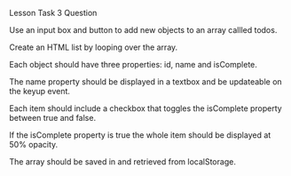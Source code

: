 Lesson Task 3 Question

Use an input box and button to add new objects to an array callled todos.

Create an HTML list by looping over the array.

Each object should have three properties: id, name and isComplete.

The name property should be displayed in a textbox and be updateable on the keyup event.

Each item should include a checkbox that toggles the isComplete property between true and false.

If the isComplete property is true the whole item should be displayed at 50% opacity.

The array should be saved in and retrieved from localStorage.
